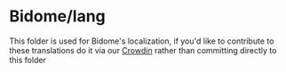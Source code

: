 # Bidome/lang
This folder is used for Bidome's localization, if you'd like to contribute to these translations do it via our [Crowdin](https://crowdin.com/project/bidome) rather than committing directly to this folder